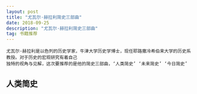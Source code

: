 ```yaml
---
layout: post
title: "尤瓦尔·赫拉利简史三部曲"
date: 2018-09-25
description: "尤瓦尔·赫拉利简史三部曲"
tag: 书籍推荐
---   
```


    尤瓦尔·赫拉利是以色列的历史学家，牛津大学历史学博士，现任耶路撒冷希伯来大学的历史系教授。对于历史的宏观研究有着自己
    独特的视角与见解，这次要推荐的是他的简史三部曲，‘人类简史’ ‘未来简史’ ‘今日简史’


## 人类简史

